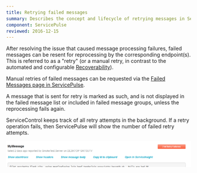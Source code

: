 ```yaml
---
title: Retrying failed messages
summary: Describes the concept and lifecycle of retrying messages in ServicePulse
component: ServicePulse
reviewed: 2016-12-15
---
```


After resolving the issue that caused message processing failures, failed messages can be resent for reprocessing by the corresponding endpoint(s). This is referred to as a "retry" (or a manual retry, in contrast to the automated and configurable [Recoverability](/nservicebus/recoverability/)).

Manual retries of failed messages can be requested via the [Failed Messages page in ServicePulse](/servicepulse/intro-failed-messages.md).

A message that is sent for retry is marked as such, and is not displayed in the failed message list or included in failed message groups, unless the reprocessing fails again.

ServiceControl keeps track of all retry attempts in the background. If a retry operation fails, then ServicePulse will show the number of failed retry attempts.

![Repeated failure indication](images/failed-messages-repeated-failure.png 'width=500')